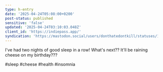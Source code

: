 ```yaml
---
type: h-entry
date: '2025-04-24T05:08:00+0200'
post-status: published
sensitive: 'false'
updated: '2025-04-24T03:10:03.048Z'
client_id: 'https://indiepass.app/'
syndication: 'https://mastodon.social/users/donthatedontkill/statuses/114390741296641863'
---
```

I've had two nights of good sleep in a row! What's next?? It'll be raining cheese on my birthday???

#sleep #cheese #health #insomnia
